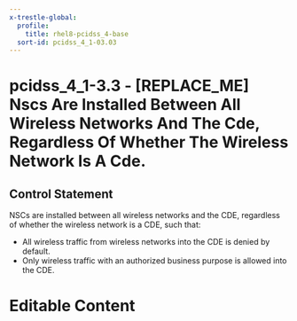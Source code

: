 ```yaml
---
x-trestle-global:
  profile:
    title: rhel8-pcidss_4-base
  sort-id: pcidss_4_1-03.03
---
```


# pcidss_4_1-3.3 - \[REPLACE_ME\] Nscs Are Installed Between All Wireless Networks And The Cde, Regardless Of Whether The Wireless Network Is A Cde.

## Control Statement

NSCs are installed between all wireless networks and the CDE, regardless of whether the
wireless network is a CDE, such that:
- All wireless traffic from wireless networks into the CDE is denied by default.
- Only wireless traffic with an authorized business purpose is allowed into the CDE.

# Editable Content

<!-- Make additions and edits below -->
<!-- The above represents the contents of the control as received by the profile, prior to additions. -->
<!-- If the profile makes additions to the control, they will appear below. -->
<!-- The above markdown may not be edited but you may edit the content below, and/or introduce new additions to be made by the profile. -->
<!-- If there is a yaml header at the top, parameter values may be edited. Use --set-parameters to incorporate the changes during assembly. -->
<!-- The content here will then replace what is in the profile for this control, after running profile-assemble. -->
<!-- The current profile has no added parts for this control, but you may add new ones here. -->
<!-- Each addition must have a heading either of the form ## Control my_addition_name -->
<!-- or ## Part a. (where the a. refers to one of the control statement labels.) -->
<!-- "## Control" parts are new parts added after the statement part. -->
<!-- "## Part" parts are new parts added into the top-level statement part with that label. -->
<!-- Subparts may be added with nested hash levels of the form ### My Subpart Name -->
<!-- underneath the parent ## Control or ## Part being added -->
<!-- See https://oscal-compass.github.io/compliance-trestle/tutorials/ssp_profile_catalog_authoring/ssp_profile_catalog_authoring for guidance. -->
